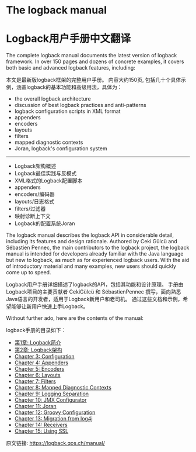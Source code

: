 # The logback manual

# Logback用户手册中文翻译

The complete logback manual documents the latest version of logback framework. In over 150 pages and dozens of concrete examples, it covers both basic and advanced logback features, including:

本文是最新版logback框架的完整用户手册。 内容大约150页, 包括几十个具体示例，涵盖logback的基本功能和高级用法，具体为：

- the overall logback architecture
- discussion of best logback practices and anti-patterns
- logback configuration scripts in XML format
- appenders
- encoders
- layouts
- filters
- mapped diagnostic contexts
- Joran, logback's configuration system

-----

 - Logback架构概述
 - Logback最佳实践与反模式
 - XML格式的Logback配置脚本
 - appenders
 - encoders/编码器
 - layouts/日志格式
 - filters/过滤器
 - 映射诊断上下文
 - Logback的配置系统Joran

The logback manual describes the logback API in considerable detail, including its features and design rationale. Authored by Ceki Gülcü and Sébastien Pennec, the main contributors to the logback project, the logback manual is intended for developers already familiar with the Java language but new to logback, as much as for experienced logback users. With the aid of introductory material and many examples, new users should quickly come up to speed.

Logback用户手册详细描述了logback的API，包括其功能和设计原理。
手册由Logback项目的主要贡献者 CekiGülcü 和 SébastienPennec 撰写，面向熟悉Java语言的开发者，适用于Logback新用户和老司机。
通过这些文档和示例，希望能够让新用户快速上手Logback。

Without further ado, here are the contents of the manual:

logback手册的目录如下：

- [第1章: Logback简介](./01_introduction.md)
- [第2章: Logback架构](./02_architecture.md)
- [Chapter 3: Configuration](./03_configuration.md)
- [Chapter 4: Appenders](./04_appenders.md)
- [Chapter 5: Encoders](./05_encoders.md)
- [Chapter 6: Layouts](./06_layouts.md)
- [Chapter 7: Filters](./07_filters.md)
- [Chapter 8: Mapped Diagnostic Contexts](./08_mdc.md)
- [Chapter 9: Logging Separation](./09_loggingSeparation.md)
- [Chapter 10: JMX Configurator](./10_jmxConfig.md)
- [Chapter 11: Joran](./11_onJoran.md)
- [Chapter 12: Groovy Configuration](./12_groovy.md)
- [Chapter 13: Migration from log4j](./13_migrationFromLog4j.md)
- [Chapter 14: Receivers](./14_receivers.md)
- [Chapter 15: Using SSL](./15_usingSSL.md)



原文链接: <https://logback.qos.ch/manual/>
